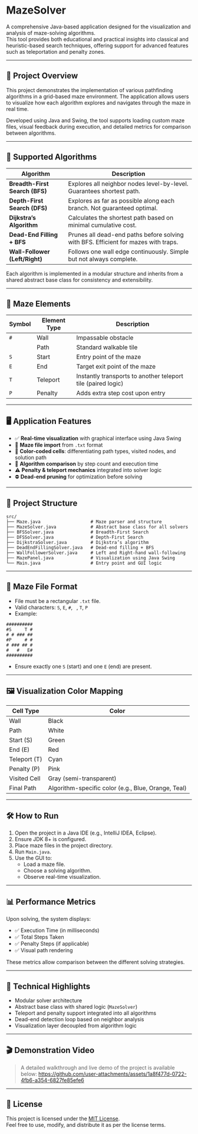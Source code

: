 # MazeSolver

A comprehensive Java-based application designed for the visualization and analysis of maze-solving algorithms.  
This tool provides both educational and practical insights into classical and heuristic-based search techniques, offering support for advanced features such as teleportation and penalty zones.

---

## 📘 Project Overview

This project demonstrates the implementation of various pathfinding algorithms in a grid-based maze environment. The application allows users to visualize how each algorithm explores and navigates through the maze in real time.

Developed using Java and Swing, the tool supports loading custom maze files, visual feedback during execution, and detailed metrics for comparison between algorithms.

---

## 🧭 Supported Algorithms

| Algorithm              | Description                                                                 |
|------------------------|-----------------------------------------------------------------------------|
| **Breadth-First Search (BFS)**   | Explores all neighbor nodes level-by-level. Guarantees shortest path.       |
| **Depth-First Search (DFS)**     | Explores as far as possible along each branch. Not guaranteed optimal.      |
| **Dijkstra’s Algorithm**         | Calculates the shortest path based on minimal cumulative cost.              |
| **Dead-End Filling + BFS**       | Prunes all dead-end paths before solving with BFS. Efficient for mazes with traps. |
| **Wall-Follower (Left/Right)**  | Follows one wall edge continuously. Simple but not always complete.         |

Each algorithm is implemented in a modular structure and inherits from a shared abstract base class for consistency and extensibility.

---

## 🧩 Maze Elements

| Symbol | Element Type | Description                                                   |
|--------|---------------|---------------------------------------------------------------|
| `#`    | Wall          | Impassable obstacle                                           |
| ` `    | Path          | Standard walkable tile                                        |
| `S`    | Start         | Entry point of the maze                                       |
| `E`    | End           | Target exit point of the maze                                 |
| `T`    | Teleport      | Instantly transports to another teleport tile (paired logic)  |
| `P`    | Penalty       | Adds extra step cost upon entry                               |

---

## 🖥️ Application Features

- ✅ **Real-time visualization** with graphical interface using Java Swing  
- 📁 **Maze file import** from `.txt` format  
- 🎨 **Color-coded cells**: differentiating path types, visited nodes, and solution path  
- 🔄 **Algorithm comparison** by step count and execution time  
- ⚠️ **Penalty & teleport mechanics** integrated into solver logic  
- ⛔ **Dead-end pruning** for optimization before solving  

---

## 🧪 Project Structure

```
src/
├── Maze.java                   # Maze parser and structure
├── MazeSolver.java             # Abstract base class for all solvers
├── BFSSolver.java              # Breadth-First Search
├── DFSSolver.java              # Depth-First Search
├── DijkstraSolver.java         # Dijkstra’s algorithm
├── DeadEndFillingSolver.java   # Dead-end filling + BFS
├── WallFollowerSolver.java     # Left and Right-hand wall-following
├── MazePanel.java              # Visualization using Java Swing
└── Main.java                   # Entry point and GUI logic
```

---

## 📂 Maze File Format

- File must be a rectangular `.txt` file.
- Valid characters: `S`, `E`, `#`, ` `, `T`, `P`
- Example:
```
##########
#S     T #
# # ### ##
#P     # #
# ### ## #
#   #   E#
##########
```
- Ensure exactly one `S` (start) and one `E` (end) are present.

---

## 🖼️ Visualization Color Mapping

| Cell Type     | Color         |
|---------------|---------------|
| Wall          | Black         |
| Path          | White         |
| Start (S)     | Green         |
| End (E)       | Red           |
| Teleport (T)  | Cyan          |
| Penalty (P)   | Pink          |
| Visited Cell  | Gray (semi-transparent) |
| Final Path    | Algorithm-specific color (e.g., Blue, Orange, Teal) |

---

## 🛠️ How to Run

1. Open the project in a Java IDE (e.g., IntelliJ IDEA, Eclipse).
2. Ensure JDK 8+ is configured.
3. Place maze files in the project directory.
4. Run `Main.java`.
5. Use the GUI to:
   - Load a maze file.
   - Choose a solving algorithm.
   - Observe real-time visualization.

---

## 📊 Performance Metrics

Upon solving, the system displays:
- ✅ Execution Time (in milliseconds)
- ✅ Total Steps Taken
- ✅ Penalty Steps (if applicable)
- ✅ Visual path rendering

These metrics allow comparison between the different solving strategies.

---

## 🧠 Technical Highlights

- Modular solver architecture
- Abstract base class with shared logic (`MazeSolver`)
- Teleport and penalty support integrated into all algorithms
- Dead-end detection loop based on neighbor analysis
- Visualization layer decoupled from algorithm logic


---

## 🎬 Demonstration Video

> A detailed walkthrough and live demo of the project is available below:
https://github.com/user-attachments/assets/1a8f477d-0722-4fb6-a354-6827fe85efe6
---


## 📜 License

This project is licensed under the [MIT License](LICENSE).  
Feel free to use, modify, and distribute it as per the license terms.
